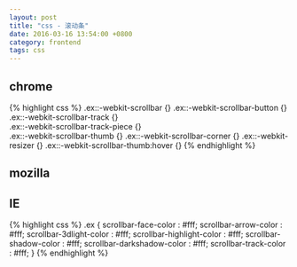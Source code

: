 ```yaml
---
layout: post
title: "css - 滚动条"
date: 2016-03-16 13:54:00 +0800
category: frontend
tags: css
---
```


## chrome
{% highlight css %}
    .ex::-webkit-scrollbar {}
    .ex::-webkit-scrollbar-button {}  
    .ex::-webkit-scrollbar-track {}  
    .ex::-webkit-scrollbar-track-piece {}  
    .ex::-webkit-scrollbar-thumb {}
    .ex::-webkit-scrollbar-corner {} 
    .ex::-webkit-resizer {}
    .ex::-webkit-scrollbar-thumb:hover {}
{% endhighlight %}

## mozilla

## IE
{% highlight css %}
    .ex {
        scrollbar-face-color        :   #fff;
        scrollbar-arrow-color       :   #fff;
        scrollbar-3dlight-color     :   #fff;
        scrollbar-highlight-color   :   #fff;
        scrollbar-shadow-color      :   #fff;
        scrollbar-darkshadow-color  :   #fff;
        scrollbar-track-color       :   #fff;
    }
{% endhighlight %}
